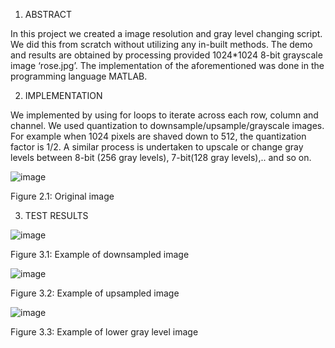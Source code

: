 1. ABSTRACT

In this project we created a image resolution and gray level changing script. We did this from scratch without utilizing any in-built methods. The demo and results are obtained by processing provided 1024*1024 8-bit grayscale image ‘rose.jpg’. The implementation of the aforementioned was done in the programming language MATLAB.

2. IMPLEMENTATION

We implemented by using for loops to iterate across each row, column and channel. We used quantization to downsample/upsample/grayscale images. For example when 1024 pixels are shaved down to 512, the quantization factor is 1/2. A similar process is undertaken to upscale or change gray levels between 8-bit (256 gray levels), 7-bit(128 gray levels),.. and so on.

![image](https://user-images.githubusercontent.com/54830217/212803349-bbe3fc30-ce51-45b1-b994-abd8215d1383.png)

Figure 2.1: Original image


3. TEST RESULTS


![image](https://user-images.githubusercontent.com/54830217/212803380-6531d44e-35e9-4b27-a2c8-378f7d6d4659.png)

Figure 3.1: Example of downsampled image

![image](https://user-images.githubusercontent.com/54830217/212803398-18f75049-5de9-4185-a1de-b335e7d4c17b.png)

Figure 3.2: Example of upsampled image

![image](https://user-images.githubusercontent.com/54830217/212803410-bdb55704-b00f-4301-a0c8-d658a1d26583.png)

Figure 3.3: Example of lower gray level image
